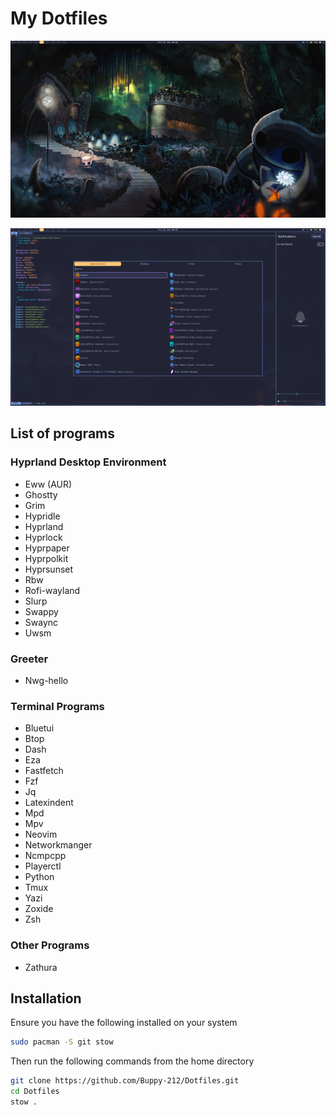 # My Dotfiles

![Desktop with eww bar](./Screenshots/Desktop.png)

![Desktop with rofi,swaync and nvim open](./Screenshots/Desktop-rofi.png)

## List of programs

### Hyprland Desktop Environment

- Eww (AUR)
- Ghostty
- Grim
- Hypridle
- Hyprland
- Hyprlock
- Hyprpaper
- Hyprpolkit
- Hyprsunset
- Rbw
- Rofi-wayland
- Slurp
- Swappy
- Swaync
- Uwsm

### Greeter

- Nwg-hello

### Terminal Programs

- Bluetui
- Btop
- Dash
- Eza
- Fastfetch
- Fzf
- Jq
- Latexindent
- Mpd
- Mpv
- Neovim
- Networkmanger
- Ncmpcpp
- Playerctl
- Python
- Tmux
- Yazi
- Zoxide
- Zsh

### Other Programs

- Zathura

## Installation

Ensure you have the following installed on your system

```Bash
sudo pacman -S git stow
```

Then run the following commands from the home directory

```Bash
git clone https://github.com/Buppy-212/Dotfiles.git
cd Dotfiles
stow .
```
